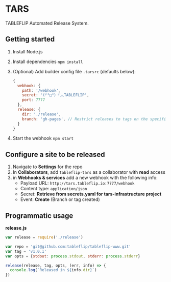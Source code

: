 # TARS

TABLEFLIP Automated Release System.

## Getting started

1. Install Node.js
2. Install dependencies `npm install`
3. (Optional) Add builder config file `.tarsrc` (defaults below):

    ```js
    {
      webhook: {
        path: '/webhook',
        secret: '(╯°□°）╯︵TABLEFLIP',
        port: 7777
      },
      release: {
        dir: './release',
        branch: 'gh-pages', // Restrict releases to tags on the specified branch
      }
    }
    ```
4. Start the webhook `npm start`

## Configure a site to be released

1. Navigate to **Settings** for the repo
2. In **Collaborators**, add `tableflip-tars` as a collaborator with **read** access
3. in **Webhooks & services** add a new webhook with the following info:
    * Payload URL: `http://tars.tableflip.io:7777/webhook`
    * Content type: `application/json`
    * Secret: **Retrieve from secrets.yaml for tars-infrastructure project**
    * Event: **Create** (Branch or tag created)

## Programmatic usage

**release.js**
```js
var release = require('./release')

var repo = 'git@github.com:tableflip/tableflip-www.git'
var tag = 'v1.0.1'
var opts = {stdout: process.stdout, stderr: process.stderr}

release(release, tag, opts, (err, info) => {
  console.log(`Released in ${info.dir}`)
})
```
